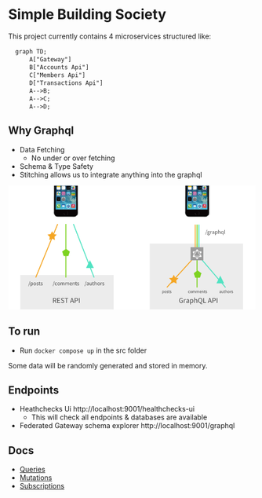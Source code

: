 #  Simple Building Society 

This project currently contains 4 microservices structured like:

```mermaid
  graph TD;
      A["Gateway"]
      B["Accounts Api"]
      C["Members Api"]
      D["Transactions Api"]
      A-->B;
      A-->C;
      A-->D;
```

## Why Graphql

* Data Fetching
  * No under or over fetching
* Schema & Type Safety
* Stitching allows us to integrate anything into the graphql

![Why Graphql](docs/images/requests.png "Why Graphql")

## To run
* Run `docker compose up` in the src folder

Some data will be randomly generated and stored in memory.

## Endpoints
* Heathchecks Ui http://localhost:9001/healthchecks-ui
  * This will check all endpoints & databases are available
* Federated Gateway schema explorer http://localhost:9001/graphql

## Docs
* [Queries](docs/Queries.md)
* [Mutations](docs/Mutations.md)
* [Subscriptions](docs/Subscriptions.md)
